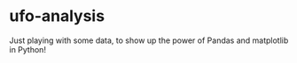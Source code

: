 # ufo-analysis
Just playing with some data, to show up the power of Pandas and matplotlib in Python!
